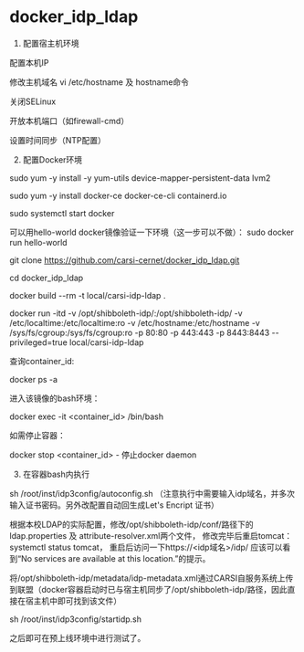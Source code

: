 # docker_idp_ldap
1. 配置宿主机环境

配置本机IP

修改主机域名 vi /etc/hostname 及 hostname命令

关闭SELinux

开放本机端口（如firewall-cmd）

设置时间同步（NTP配置）

2. 配置Docker环境

sudo yum -y install -y yum-utils device-mapper-persistent-data lvm2

sudo yum -y install docker-ce docker-ce-cli containerd.io

sudo systemctl start docker

可以用hello-world docker镜像验证一下环境（这一步可以不做）： sudo docker run hello-world

git clone https://github.com/carsi-cernet/docker_idp_ldap.git

cd docker_idp_ldap

docker build --rm -t local/carsi-idp-ldap .

docker run -itd -v /opt/shibboleth-idp/:/opt/shibboleth-idp/ -v /etc/localtime:/etc/localtime:ro -v /etc/hostname:/etc/hostname -v /sys/fs/cgroup:/sys/fs/cgroup:ro -p 80:80 -p 443:443 -p 8443:8443 --privileged=true local/carsi-idp-ldap

查询container_id:

docker ps -a

进入该镜像的bash环境：

docker exec -it <container_id> /bin/bash

如需停止容器：

docker stop <container_id> - 停止docker daemon

3. 在容器bash内执行

sh /root/inst/idp3config/autoconfig.sh  （注意执行中需要输入idp域名，并多次输入证书密码。另外改配置自动回生成Let's Encript 证书）

根据本校LDAP的实际配置，修改/opt/shibboleth-idp/conf/路径下的 ldap.properties 及 attribute-resolver.xml两个文件， 修改完毕后重启tomcat：systemctl status tomcat， 重启后访问一下https://<idp域名>/idp/ 应该可以看到“No services are available at this location.”的提示。

将/opt/shibboleth-idp/metadata/idp-metadata.xml通过CARSI自服务系统上传到联盟（docker容器启动时已与宿主机同步了/opt/shibboleth-idp/路径，因此直接在宿主机中即可找到该文件）

sh /root/inst/idp3config/startidp.sh

之后即可在预上线环境中进行测试了。
